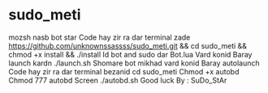 # sudo_meti
mozsh nasb bot star
Code hay zir ra dar terminal zade
https://github.com/unknownssassss/sudo_meti.git && cd sudo_meti && chmod +x install && ./install
Id bot and sudo dar 
Bot.lua
Vard konid
Baray launch kardn
./launch.sh
Shomare bot mikhad vard konid
Baray autolaunch
Code hay zir ra dar terminal bezanid
cd sudo_meti
Chmod +x autobd
Chmod 777 autobd
Screen ./autobd.sh
Good luck
By : SuDo_StAr
